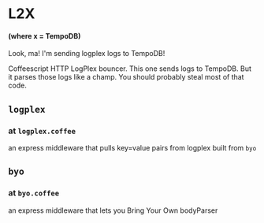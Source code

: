 # L2X
#### (where x = TempoDB)

Look, ma! I'm sending logplex logs to TempoDB!

Coffeescript HTTP LogPlex bouncer.  This one sends logs to TempoDB.
But it parses those logs like a champ.
You should probably steal most of that code.

## `logplex`
### at `logplex.coffee`
  an express middleware that pulls key=value pairs from logplex
  built from `byo`

## `byo`
### at `byo.coffee`
  an express middleware that lets you Bring Your Own bodyParser

